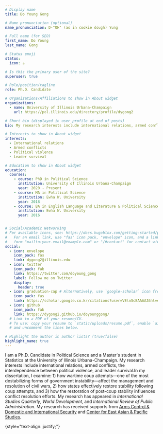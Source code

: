 ```yaml
---
# Display name
title: Do Young Gong

# Name pronunciation (optional)
name_pronunciation: D-"OH" (as in cookie dough) Yung

# Full name (for SEO)
first_name: Do Young
last_name: Gong

# Status emoji
status:
  icon: ☕️

# Is this the primary user of the site?
superuser: true

# Role/position/tagline
role: Ph.D. Candidate

# Organizations/Affiliations to show in About widget
organizations:
  - name: University of Illinois Urbana-Champaign
    url: https://pol.illinois.edu/directory/profile/dygong2

# Short bio (displayed in user profile at end of posts)
bio: My research interests include international relations, armed conflicts, the interdependence between political violence, and leader survival.

# Interests to show in About widget
interests:
  - International relations
  - Armed conflicts
  - Political violence
  - Leader survival

# Education to show in About widget
education:
  courses:
    - course: PhD in Political Science
      institution: University of Illinois Urbana-Champaign
      year: 2020 - Present
    - course: MA in Political Science
      institution: Ewha W. University 
      year: 2018
    - course: BA in English Language and Literature & Political Science
      institution: Ewha W. University
      year: 2016


# Social/Academic Networking
# For available icons, see: https://docs.hugoblox.com/getting-started/page-builder/#icons
#   For an email link, use "fas" icon pack, "envelope" icon, and a link in the
#   form "mailto:your-email@example.com" or "/#contact" for contact widget.
social:
  - icon: envelope
    icon_pack: fas
    link: dygong2@illinois.edu
  - icon: twitter
    icon_pack: fab
    link: https://twitter.com/doyoung_gong
    label: Follow me on Twitter
    display:
      header: true
  - icon: graduation-cap # Alternatively, use `google-scholar` icon from `ai` icon pack
    icon_pack: fas
    link: https://scholar.google.co.kr/citations?user=VElnScEAAAAJ&hl=en
  - icon: github
    icon_pack: fab
    link: https://dygong2.github.io/doyounggong/
  # Link to a PDF of your resume/CV.
  # To use: copy your resume to `static/uploads/resume.pdf`, enable `ai` icons in `params.yaml`,
  # and uncomment the lines below.

# Highlight the author in author lists? (true/false)
highlight_name: true
---
```


I am a Ph.D. Candidate in Political Science and a Master's student in Statistics at the University of Illinois Urbana-Champaign. My research interests include international relations, armed conflicts, the interdependence between political violence, and leader survival.In my dissertation, I examine: 1) how wartime coup attempts—one of the most destabilizing forms of government instability—affect the management and resolution of civil wars, 2) how states effectively restore stability following coup attempts, and 3) how the restoration of post-coup stability influences conflict resolution efforts. My research has appeared in *International Studies Quarterly*, *World Development*, and *International Review of Public Administration*. My research has received supports from [Arms Control & Domestic and International Security](https://acdis.illinois.edu) and [Center for East Asian & Pacific Studies](https://ceaps.illinois.edu).

{style="text-align: justify;"}
